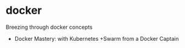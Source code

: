 # docker
Breezing through docker concepts

- Docker Mastery: with Kubernetes +Swarm from a Docker Captain
